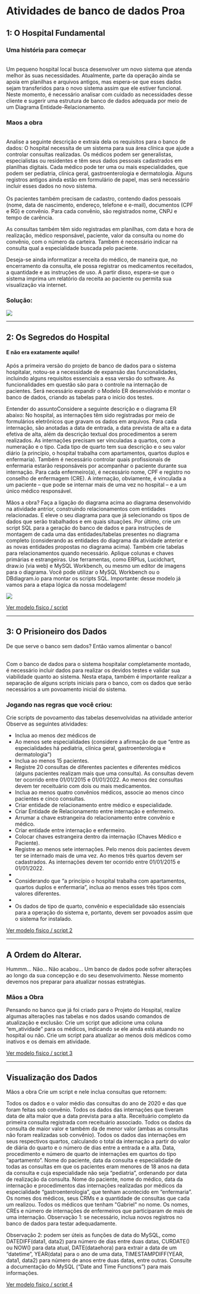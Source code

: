  <h1>Atividades de banco de dados Proa</h1>


<h2> 1: O Hospital Fundamental</h2>

<p>
         <h3>Uma história para começar</h3> <br>
     Um pequeno hospital local busca desenvolver um novo sistema que atenda melhor às suas necessidades. Atualmente, parte da operação ainda se apoia em planilhas e          arquivos antigos, mas espera-se que esses dados sejam transferidos para o novo sistema assim que ele estiver funcional. Neste momento, é necessário analisar com          cuidado as necessidades desse cliente e sugerir uma estrutura de banco de dados adequada por meio de um Diagrama Entidade-Relacionamento.  
</p>

<p>
       <h3>Maos a obra</h3> <br>
       Analise a seguinte descrição e extraia dela os requisitos para o banco de dados:
       O hospital necessita de um sistema para sua área clínica que ajude a controlar consultas realizadas. Os médicos podem ser generalistas, especialistas ou        residentes e têm seus dados pessoais cadastrados em planilhas digitais. Cada médico pode ter uma ou mais especialidades, que podem ser pediatria, clínica geral, gastroenterologia e dermatologia. Alguns registros antigos ainda estão em formulário de papel, mas será necessário incluir esses dados no novo sistema. <br><br>
       Os pacientes também precisam de cadastro, contendo dados pessoais (nome, data de nascimento, endereço, telefone e e-mail), documentos (CPF e RG) e convênio. Para cada convênio, são registrados nome, CNPJ e tempo de carência.

As consultas também têm sido registradas em planilhas, com data e hora de realização, médico responsável, paciente, valor da consulta ou nome do convênio, com o número da carteira. Também é necessário indicar na consulta qual a especialidade buscada pelo paciente.

Deseja-se ainda informatizar a receita do médico, de maneira que, no encerramento da consulta, ele possa registrar os medicamentos receitados, a quantidade e as instruções de uso. A partir disso, espera-se que o sistema imprima um relatório da receita ao paciente ou permita sua visualização via internet.
</p>

<h3>Solução:</h3>

<img src="arquivos/hospital_1.png">
                                               <hr>
                                               
 <h2>2: Os Segredos do Hospital</h2>
 
 <h4>E não era exatamente aquilo! </h4>
 
 <p>
     Após a primeira versão do projeto de banco de dados para o sistema hospitalar, notou-se a necessidade de expansão das funcionalidades, incluindo alguns requisitos essenciais a essa versão do software. As funcionalidades em questão são para o controle na internação de pacientes. Será necessário expandir o Modelo ER desenvolvido e montar o banco de dados, criando as tabelas para o início dos testes.
</p>

<p>
Entender do assuntoConsidere a seguinte descrição e o diagrama ER abaixo:
No hospital, as internações têm sido registradas por meio de formulários eletrônicos que gravam os dados em arquivos. 
Para cada internação, são anotadas a data de entrada, a data prevista de alta e a data efetiva de alta, além da descrição textual dos procedimentos a serem realizados. 
As internações precisam ser vinculadas a quartos, com a numeração e o tipo. 
Cada tipo de quarto tem sua descrição e o seu valor diário (a princípio, o hospital trabalha com apartamentos, quartos duplos e enfermaria).
Também é necessário controlar quais profissionais de enfermaria estarão responsáveis por acompanhar o paciente durante sua internação. Para cada enfermeiro(a), é necessário nome, CPF e registro no conselho de enfermagem (CRE).
A internação, obviamente, é vinculada a um paciente – que pode se internar mais de uma vez no hospital – e a um único médico responsável.
</p>

<p>
   Mãos a obra?
Faça a ligação do diagrama acima ao diagrama desenvolvido na atividade antrior, construindo relacionamentos com entidades relacionadas. E eleve o seu diagrama para que já selecionando os tipos de dados que serão trabalhados e em quais situações. 
Por último, crie um script SQL para a geração do banco de dados e para instruções de montagem de cada uma das entidades/tabelas presentes no diagrama completo (considerando as entidades do diagrama da atividade anterior e as novas entidades propostas no diagrama acima). Também crie tabelas para relacionamentos quando necessário. Aplique colunas e chaves primárias e estrangeiras.
Use ferramentas, como ERPlus, Lucidchart, draw.io (via web) e MySQL Workbench, ou mesmo um editor de imagens para o diagrama.  Você pode utilizar o MySQL Workbench ou o DBdiagram.io para montar os scripts SQL.
Importante: desse modelo já vamos para a etapa lógica da nossa modelagem!
</p>

 <img src='arquivos/hospital02.png'>

<a href="https://github.com/GuiDEV1/Banco_de_dados_Mer_Proa/blob/main/scripts/Hospital.sql">Ver modelo fisico / script</a>

 <hr>
 
   <h2>3: O Prisioneiro dos Dados </h2
   
   <h4>De que serve o banco sem dados?</h4> 
   <span>Então vamos alimentar o banco! </span> <br><br>
   
   
   <p>
       Com o banco de dados para o sistema hospitalar completamente montado, é necessário incluir dados para realizar os devidos testes e validar sua viabilidade              quanto ao sistema. Nesta etapa, também é importante realizar a separação de alguns scripts iniciais para o banco, com os dados que serão necessários a um              povoamento inicial do sistema.
   </p>
   
   
   
   <p>
       <h3>Jogando nas regras que você criou:</h3> 
       Crie scripts de povoamento das tabelas desenvolvidas na atividade anterior
       Observe as seguintes atividades: 
   </p>
   
   <ul>
       <li>Inclua ao menos dez médicos de </li>
       <li>Ao menos sete especialidades (considere a afirmação de que “entre as <br> especialidades há pediatria, clínica geral, gastroenterologia e dermatologia”)            </li>
       <li>Inclua ao menos 15 pacientes.</li>
       <li>
             Registre 20 consultas de diferentes pacientes e diferentes médicos (alguns pacientes realizam mais que uma consulta). As consultas devem ter ocorrido                  entre 01/01/2015 e 01/01/2022. Ao menos dez consultas devem ter receituário com dois ou mais medicamentos.
       </li>
       <li>Inclua ao menos quatro convênios médicos, associe ao menos cinco pacientes e cinco consultas.</li>
       <li>Criar entidade de relacionamento entre médico e especialidade. </li>
       <li>Criar Entidade de Relacionamento entre internação e enfermeiro. </li>
       <li>Arrumar a chave estrangeira do relacionamento entre convênio e médico.</li>
       <li>Criar entidade entre internação e enfermeiro.</li>
       <li>Colocar chaves estrangeira dentro da internação (Chaves Médico e Paciente).</li>
       <li>
           Registre ao menos sete internações. Pelo menos dois pacientes devem ter se internado mais de uma vez. Ao menos três quartos devem ser cadastrados. As                  internações devem ter ocorrido entre 01/01/2015 e 01/01/2022.
       <li>
       <li>
           Considerando que “a princípio o hospital trabalha com apartamentos, quartos duplos e enfermaria”, inclua ao menos esses três tipos com valores diferentes.
       <li>
       <liInclua dados de dez profissionais de enfermaria. Associe cada internação a ao menos dois enfermeiros.<li>
       <li>
           Os dados de tipo de quarto, convênio e especialidade são essenciais para a operação do sistema e, portanto, devem ser povoados 
           assim que o sistema for instalado.             
       </li>
   </ul>
   
   
   <a href = 'https://github.com/GuiDEV1/Banco_de_dados_Mer_Proa/blob/main/scripts/hospitalScript2.sql'>Ver modelo fisico / script 2</a>
   
   <hr>
   
   <h2>A Ordem do Alterar. </h2>
   
   
   <p>
        Hummm... 
       Não... Não acabou... 
       Um banco de dados pode sofrer alterações ao longo da sua concepção e do seu desenvolvimento. Nesse momento devemos nos preparar para atualizar nossas                  estratégias. 
   </p>
   
   
   <h3>Mãos a Obra</h3>
   
   <p>
      Pensando no banco que já foi criado para o Projeto do Hospital, realize algumas alterações nas tabelas e nos dados usando comandos de atualização e exclusão:
      Crie um script que adicione uma coluna “em_atividade” para os médicos, indicando se ele ainda está atuando no hospital ou não. 
      Crie um script para atualizar ao menos dois médicos como inativos e os demais em atividade.
   </p>
   
   <a href = 'https://github.com/GuiDEV1/Banco_de_dados_Mer_Proa/blob/main/scripts/hospital3.sql'>Ver modelo fisico / script 3</a>
 
 <hr>
 
 <h2>Visualização dos Dados</h2>
 
 <p>
     Mãos a obra
     Crie um script e nele inclua consultas que retornem:

Todos os dados e o valor médio das consultas do ano de 2020 e das que foram feitas sob convênio.
Todos os dados das internações que tiveram data de alta maior que a data prevista para a alta.
Receituário completo da primeira consulta registrada com receituário associado.
Todos os dados da consulta de maior valor e também da de menor valor (ambas as consultas não foram realizadas sob convênio).
Todos os dados das internações em seus respectivos quartos, calculando o total da internação a partir do valor de diária do quarto e o número de dias entre a entrada e a alta.
Data, procedimento e número de quarto de internações em quartos do tipo “apartamento”.
Nome do paciente, data da consulta e especialidade de todas as consultas em que os pacientes eram menores de 18 anos na data da consulta e cuja especialidade não seja “pediatria”, ordenando por data de realização da consulta.
Nome do paciente, nome do médico, data da internação e procedimentos das internações realizadas por médicos da especialidade “gastroenterologia”, que tenham acontecido em “enfermaria”.
Os nomes dos médicos, seus CRMs e a quantidade de consultas que cada um realizou.
Todos os médicos que tenham "Gabriel" no nome. 
Os nomes, CREs e número de internações de enfermeiros que participaram de mais de uma internação.
Observação 1: se necessário, inclua novos registros no banco de dados para testar adequadamente.  

Observação 2: podem ser úteis as funções de data do MySQL, como DATEDIFF(data1, data2) para número de dias entre duas datas, CURDATE() ou NOW() para data atual, DATE(dataehora) para extrair a data de um “datetime”, YEAR(data) para o ano de uma data, TIMESTAMPDIFF(YEAR, data1, data2) para número de anos entre duas datas, entre outras. 
Consulte a documentação do MySQL (“Date and Time Functions”) para mais informações.
 </p>
 
 <a href= "">Ver modelo fisico / script 4</a>
 
 
